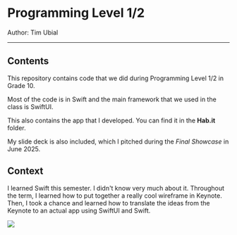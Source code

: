 # Programming Level 1/2

Author: Tim Ubial

---

## Contents

This repository contains code that we did during Programming Level 1/2 in Grade 10.

Most of the code is in Swift and the main framework that we used in the class is SwiftUI.

This also contains the app that I developed. You can find it in the **Hab.it** folder.

My slide deck is also included, which I pitched during the *Final Showcase* in June 2025.

## Context

I learned Swift this semester. I didn't know very much about it. Throughout the term, I learned how to put together a really cool wireframe in Keynote. Then, I took a chance and learned how to translate the ideas from the Keynote to an actual app using SwiftUI and Swift.

![](https://www.icegif.com/wp-content/uploads/celebration-icegif-11.gif)